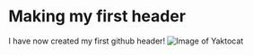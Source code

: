 # Making my first header
I have now created my first github header!
![Image of Yaktocat](https://octodex.github.com/images/yaktocat.png)
